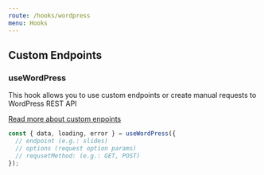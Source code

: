 ```yaml
---
route: /hooks/wordpress
menu: Hooks
---
```


## Custom Endpoints

### useWordPress

This hook allows you to use custom endpoints or create manual requests to WordPress REST API

[Read more about custom enpoints](https://developer.wordpress.org/rest-api/extending-the-rest-api/adding-custom-endpoints/)

```jsx
const { data, loading, error } = useWordPress({
  // endpoint (e.g.: slides)
  // options (request option params)
  // requsetMethod: (e.g.: GET, POST)
});
```
